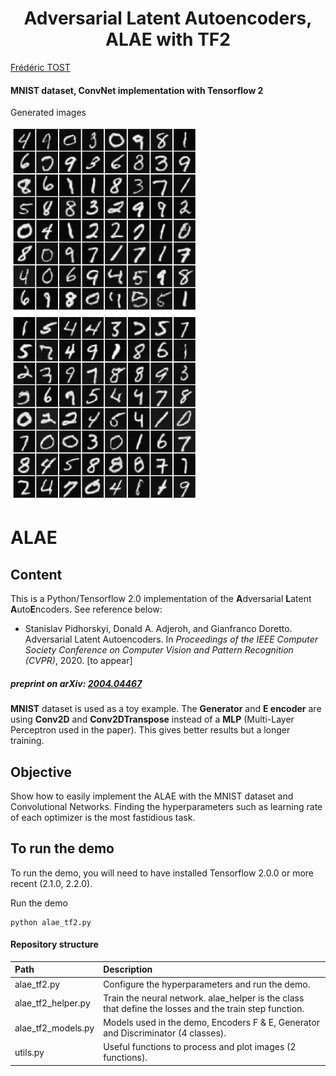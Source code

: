 <h1 align="center">
  Adversarial Latent Autoencoders, ALAE with TF2
  <br>
</h1>
  <p>
    <a href="https://tostcorp.com/">Frédéric TOST</a>    
  </p>
<h4>MNIST dataset, ConvNet implementation with Tensorflow 2</h4>

Generated images

![](static/alae_samples_40300_redim.png)&nbsp;&nbsp;&nbsp;
![](static/alae_samples_41400_redim.png)

# ALAE

## Content

This is a Python/Tensorflow 2.0 implementation of the **A**dversarial **L**atent **A**uto**E**ncoders. 
See reference below: 
* Stanislav Pidhorskyi, Donald A. Adjeroh, and Gianfranco Doretto. Adversarial Latent Autoencoders. In *Proceedings of the IEEE Computer Society Conference on Computer Vision and Pattern Recognition (CVPR)*, 2020. [to appear] 
>

<h5>preprint on arXiv: <a href="https://arxiv.org/abs/2004.04467">2004.04467</a></h5>

**MNIST** dataset is used as a toy example. The **Generator** and **E encoder** are using **Conv2D** and **Conv2DTranspose** instead of a **MLP** (Multi-Layer Perceptron used in the paper). 
This gives better results but  a longer training.

## Objective

Show how to easily implement the ALAE with the MNIST dataset and Convolutional Networks. Finding the hyperparameters such as learning rate of each optimizer is the most fastidious task.

## To run the demo

To run the demo, you will need to have installed Tensorflow 2.0.0 or more recent (2.1.0, 2.2.0). 

Run the demo

    python alae_tf2.py



#### Repository structure

| Path | Description
| :--- | :----------
| alae_tf2.py | Configure the hyperparameters and run the demo.
| alae_tf2_helper.py | Train the neural network. alae_helper is the class that define the losses and the train step function.
| alae_tf2_models.py | Models used in the demo, Encoders F & E, Generator and Discriminator (4 classes).
| utils.py | Useful functions to process and plot images (2 functions).
